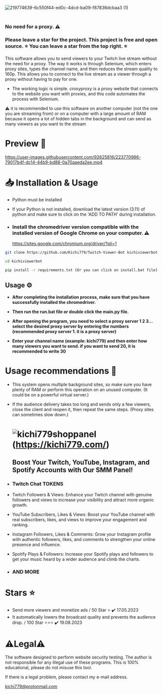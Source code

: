 ![219774639-6c550f44-ed0c-4dcd-ba09-f87836dcbaa3 (1)](https://user-images.githubusercontent.com/92625816/223582987-a08243f3-ea2e-401c-adc0-8c58731f1d61.jpg)
ㅤㅤㅤㅤㅤㅤㅤㅤㅤㅤㅤㅤㅤㅤㅤㅤㅤㅤㅤㅤㅤㅤ

### No need for a proxy. ⚠️
### Please leave a star for the project. This project is free and open source. ⭐ You can leave a star from the top right. ⭐


This software allows you to send viewers to your Twitch live stream without the need for a proxy. The way it works is through Selenium, which enters proxy sites, types the channel name, and then reduces the stream quality to 160p. This allows you to connect to the live stream as a viewer through a proxy without having to pay for one.

- The working logic is simple. croxyproxy is a proxy website that connects to the website you want with proxies, and this code automates the process with Selenium.

⚠️ it is recommended to use this software on another computer (not the one you are streaming from) or on a computer with a large amount of RAM because it opens a lot of hidden tabs in the background and can send as many viewers as you want to the stream

# Preview 💬
https://user-images.githubusercontent.com/92625816/223770986-79017b4f-dc14-44b9-bd88-0a70aaeda2ee.mp4

# 📥 Installation & Usage


- Python must be installed
- If your Python is not installed, download the latest version (3.11) of python and make sure to click on the 'ADD TO PATH' during installation.

- ### Install the chromedriver version compatible with the installed version of Google Chrome on your computer. ⚠️

  https://sites.google.com/chromium.org/driver/?pli=1
  
```sh
git clone https://github.com/Kichi779/Twitch-Viewer-Bot kichiviewerbot

cd kichiviewerbot

pip install -r requirements.txt (Or you can click on install.bat file)
```
## Usage ⚙️

- **After completing the installation process, make sure that you have successfully installed the chromedriver.**


- **Then run the run.bat file or double click the main.py file.**

- **After opening the program, you need to select a proxy server 1 2 3... select the desired proxy server by entering the numbers (recommended proxy server 1. it is a proxy server)**

- **Enter your channel name (example: kichi779) and then enter how many viewers you want to send. if you want to send 20, it is recommended to write 30**

# Usage recommendations 📖

- This system opens multiple background sites, so make sure you have plenty of RAM or perform this operation on an unused computer. (It could be on a powerful virtual server.)

- If the audience delivery takes too long and sends only a few viewers, close the client and reopen it, then repeat the same steps. (Proxy sites can sometimes slow down.)

  # ![kichi779shoppanel](https://github.com/Kichi779/Twitch-Chat-Bot/assets/92625816/e78969b1-80e0-4349-9d0f-872563ba0a14)(https://kichi779.com/)
  ## Boost Your Twitch, YouTube, Instagram, and Spotify Accounts with Our SMM Panel!

- ### Twitch Chat TOKENS
- Twitch Followers & Views: Enhance your Twitch channel with genuine followers and views to increase your visibility and attract more organic growth.
- YouTube Subscribers, Likes & Views: Boost your YouTube channel with real subscribers, likes, and views to improve your engagement and ranking.
- Instagram Followers, Likes & Comments: Grow your Instagram profile with authentic followers, likes, and comments to strengthen your online presence and influence.
- Spotify Plays & Followers: Increase your Spotify plays and followers to get your music heard by a wider audience and climb the charts.
-  ### AND MORE

# Stars ⭐
- Send more viewers and monetize ads / 50 Star ⭐ ✔️ 17.05.2023
- It automatically lowers the broadcast quality and prevents the audience drop. / 100 Star ⭐⭐⭐ ✔️ 19.08.2023

# ⚠️Legal⚠️

The software designed to perform website security testing. The author is not responsible for any illegal use of these programs. This is 100% educational, please do not misuse this tool. 

If there is a legal problem, please contact my e-mail address. 

kichi779@protonmail.com

